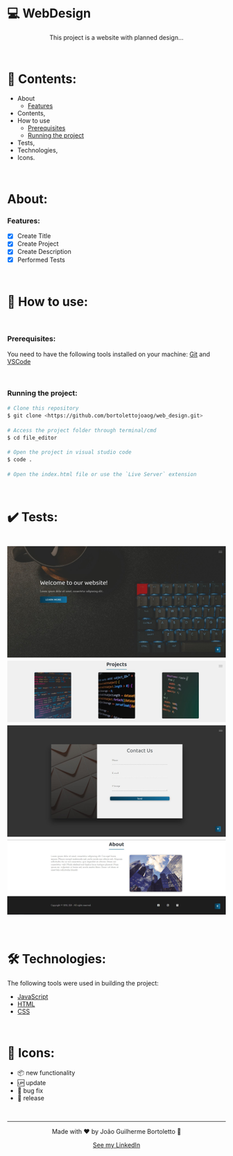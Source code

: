 # 💻 WebDesign

<p align="center">This project is a website with planned design...</p>

<br/>

# 📓 Contents:

- About
    - [Features](#Features)
- Contents,
- How to use
    - [Prerequisites](#Prerequisites)
    - [Running the project](#Running-the-project)
- Tests,
- Technologies,
- Icons.

<br/>

# About:

### Features:

- [x] Create Title
- [x] Create Project
- [x] Create Description
- [x] Performed Tests

<br/>

# 📝 How to use:

<br/>

### Prerequisites:

You need to have the following tools installed on your machine: [Git](https://git-scm.com) and [VSCode](https://code.visualstudio.com/)

<br/>

### Running the project:

```bash
# Clone this repository
$ git clone <https://github.com/bortolettojoaog/web_design.git>

# Access the project folder through terminal/cmd
$ cd file_editor

# Open the project in visual studio code
$ code .

# Open the index.html file or use the `Live Server` extension
```

<br/>

# ✔️ Tests:
<h1 align="center">
    <img alt="Test" title="Test" src="./github/tests1.jpg" />
    <img alt="Test" title="Test" src="./github/tests2.jpg" />
    <img alt="Test" title="Test" src="./github/tests3.jpg" />
    <img alt="Test" title="Test" src="./github/tests4.jpg" />
</h1>

<br/>

# 🛠️ Technologies:

The following tools were used in building the project:

- [JavaScript](https://www.javascript.com/)
- [HTML](https://pt.wikipedia.org/wiki/HTML)
- [CSS](https://pt.wikipedia.org/wiki/Cascading_Style_Sheets)

<br/>

# 📁 Icons:

- :package: new functionality
- :up: update
- :bug: bug fix
- :checkered_flag: release

<br/>

---

<p align="center">
    Made with ❤️ by João Guilherme Bortoletto 👋
</p>

<p align="center">
    <a href="https://www.linkedin.com/in/bortolettojoaog/">See my LinkedIn</a>
</a>
